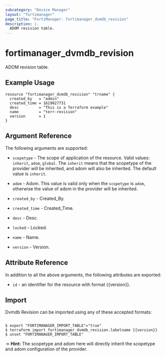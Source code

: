 ```yaml
---
subcategory: "Device Manager"
layout: "fortimanager"
page_title: "FortiManager: fortimanager_dvmdb_revision"
description: |-
  ADOM revision table.
---
```


# fortimanager_dvmdb_revision
ADOM revision table.

## Example Usage

```hcl
resource "fortimanager_dvmdb_revision" "trname" {
  created_by   = "admin"
  created_time = 1619027731
  desc         = "This is a Terraform example"
  name         = "terr-revision"
  version      = 1
}
```

## Argument Reference


The following arguments are supported:

* `scopetype` - The scope of application of the resource. Valid values: `inherit`, `adom`, `global`. The `inherit` means that the scopetype of the provider will be inherited, and adom will also be inherited. The default value is `inherit`.
* `adom` - Adom. This value is valid only when the `scopetype` is `adom`, otherwise the value of adom in the provider will be inherited.

* `created_by` - Created_By.
* `created_time` - Created_Time.
* `desc` - Desc.
* `locked` - Locked.
* `name` - Name.
* `version` - Version.


## Attribute Reference

In addition to all the above arguments, the following attributes are exported:
* `id` - an identifier for the resource with format {{version}}.

## Import

Dvmdb Revision can be imported using any of these accepted formats:
```

$ export "FORTIMANAGER_IMPORT_TABLE"="true"
$ terraform import fortimanager_dvmdb_revision.labelname {{version}}
$ unset "FORTIMANAGER_IMPORT_TABLE"
```
-> **Hint:** The scopetype and adom here will directly inherit the scopetype and adom configuration of the provider.
